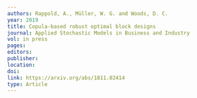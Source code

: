 ```yaml
---
authors: Rappold, A., Müller, W. G. and Woods, D. C.
year: 2019
title: Copula-based robust optimal block designs
journal: Applied Stochastic Models in Business and Industry
vol: in press
pages:
editors:
publisher:
location:
doi:
link: https://arxiv.org/abs/1811.02414
type: Article
---
```

